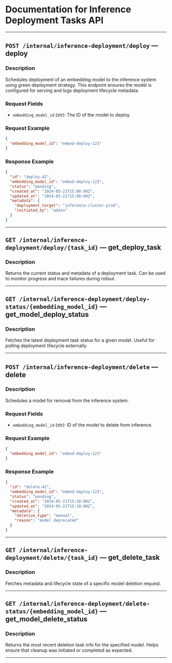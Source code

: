 # Documentation for Inference Deployment Tasks API

---

## `POST /internal/inference-deployment/deploy` — deploy

### Description
Schedules deployment of an embedding model to the inference system using green deployment strategy. This endpoint ensures the model is configured for serving and logs deployment lifecycle metadata.

### Request Fields
- `embedding_model_id` *(str)*: The ID of the model to deploy.

### Request Example
```json
{
  "embedding_model_id": "embed-deploy-123"
}
```

### Response Example
```json
{
  "id": "deploy-42",
  "embedding_model_id": "embed-deploy-123",
  "status": "pending",
  "created_at": "2024-05-21T15:00:00Z",
  "updated_at": "2024-05-21T15:00:00Z",
  "metadata": {
    "deployment_target": "inference-cluster-prod",
    "initiated_by": "admin"
  }
}
```

---

## `GET /internal/inference-deployment/deploy/{task_id}` — get_deploy_task

### Description
Returns the current status and metadata of a deployment task. Can be used to monitor progress and trace failures during rollout.

---

## `GET /internal/inference-deployment/deploy-status/{embedding_model_id}` — get_model_deploy_status

### Description
Fetches the latest deployment task status for a given model. Useful for polling deployment lifecycle externally.

---

## `POST /internal/inference-deployment/delete` — delete

### Description
Schedules a model for removal from the inference system.

### Request Fields
- `embedding_model_id` *(str)*: ID of the model to delete from inference.

### Request Example
```json
{
  "embedding_model_id": "embed-deploy-123"
}
```

### Response Example
```json
{
  "id": "delete-42",
  "embedding_model_id": "embed-deploy-123",
  "status": "pending",
  "created_at": "2024-05-21T15:10:00Z",
  "updated_at": "2024-05-21T15:10:00Z",
  "metadata": {
    "deletion_type": "manual",
    "reason": "model deprecated"
  }
}
```

---

## `GET /internal/inference-deployment/delete/{task_id}` — get_delete_task

### Description
Fetches metadata and lifecycle state of a specific model deletion request.

---

## `GET /internal/inference-deployment/delete-status/{embedding_model_id}` — get_model_delete_status

### Description
Returns the most recent deletion task info for the specified model. Helps ensure that cleanup was initiated or completed as expected.

---